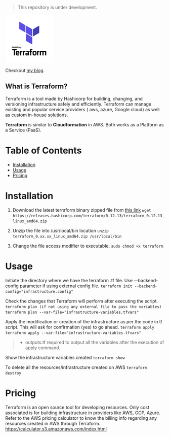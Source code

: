 > This repository is under development.

<img src="logo.png" width=30% height=30%>

Checkout [my blog](http://hakersparadise.blogspot.com/).

## What is Terraform? 

Terraform is a tool made by Hashicorp for building, changing, and versioning infrastructure safely and efficiently. Terraform can manage existing and popular service providers ( aws, azure, Google cloud) as well as custom in-house solutions.

**Terraform** is similar to **Cloudformation** in AWS. Both works as a Platform as a Service (PaaS).


# Table of Contents

   * [Installation](#installation)
   * [Usage](#usage)
   * [Pricing](#pricing)

# Installation

1) Download the latest terraform binary zipped file from [this link](https://www.terraform.io/downloads.html)
```wget https://releases.hashicorp.com/terraform/0.12.13/terraform_0.12.13_linux_amd64.zip```

2) Unzip the file into /usr/local/bin location
```unzip terraform_0.xx.xx_linux_amd64.zip /usr/local/bin```

3) Change the file access modifier to executable.
```sudo chmod +x terraform```

# Usage

Initiate the directory where we have the terraform .tf file. Use --backend-config parameter if using external config file.
```terraform init --backend-config="infrastructure.config"```

Check the changes that Terraform will perform after executing the script.
```terraform plan (if not using any external file to pass the variables)```
```terraform plan --var-file="infrastructure-variables.tfvars"```

Apply the modification or creation of the infrastructure as per the code in tf script. This will ask for confirmation (yes) to go ahead.
```terraform apply```
```terraform apply --var-file="infrastructure-variables.tfvars"```

> - outputs.tf required to output all the variables after the execution of apply command.

Show the infrastructure variables created
```terraform show```

To delete all the resources/infrastructure created on AWS
```terraform destroy```

# Pricing

Terraform is an open source tool for developing resources. Only cost associated is for building infrastructure in providers like AWS, GCP, Azure.
Refer to the AWS pricing calculator to know the billing info regarding any resources created in AWS through Terraform.
https://calculator.s3.amazonaws.com/index.html